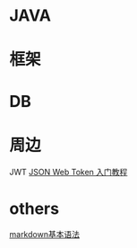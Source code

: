 # JAVA
# 框架
# DB
# 周边
JWT
[JSON Web Token 入门教程](http://www.ruanyifeng.com/blog/2018/07/json_web_token-tutorial.html "JSON Web Token 入门教程 - 阮一峰的网络日志")
# others
[markdown基本语法](https://www.jianshu.com/p/191d1e21f7ed "markdown基本语法")